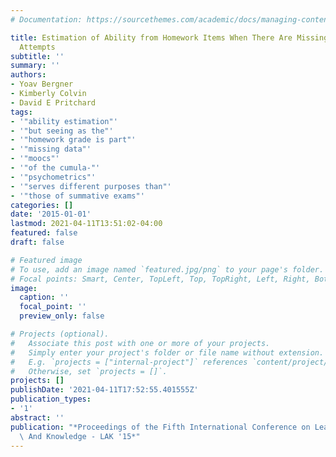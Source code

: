 ```yaml
---
# Documentation: https://sourcethemes.com/academic/docs/managing-content/

title: Estimation of Ability from Homework Items When There Are Missing and / or Multiple
  Attempts
subtitle: ''
summary: ''
authors:
- Yoav Bergner
- Kimberly Colvin
- David E Pritchard
tags:
- '"ability estimation"'
- '"but seeing as the"'
- '"homework grade is part"'
- '"missing data"'
- '"moocs"'
- '"of the cumula-"'
- '"psychometrics"'
- '"serves different purposes than"'
- '"those of summative exams"'
categories: []
date: '2015-01-01'
lastmod: 2021-04-11T13:51:02-04:00
featured: false
draft: false

# Featured image
# To use, add an image named `featured.jpg/png` to your page's folder.
# Focal points: Smart, Center, TopLeft, Top, TopRight, Left, Right, BottomLeft, Bottom, BottomRight.
image:
  caption: ''
  focal_point: ''
  preview_only: false

# Projects (optional).
#   Associate this post with one or more of your projects.
#   Simply enter your project's folder or file name without extension.
#   E.g. `projects = ["internal-project"]` references `content/project/deep-learning/index.md`.
#   Otherwise, set `projects = []`.
projects: []
publishDate: '2021-04-11T17:52:55.401555Z'
publication_types:
- '1'
abstract: ''
publication: "*Proceedings of the Fifth International Conference on Learning Analytics\
  \ And Knowledge - LAK '15*"
---
```

